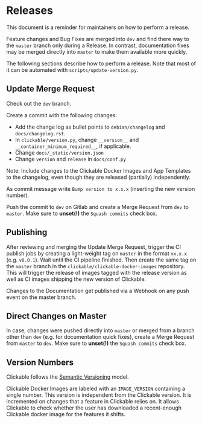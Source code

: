 # Releases

This document is a reminder for maintainers on how to perform a release.

Feature changes and Bug Fixes are merged into `dev` and find there way to the `master`
branch only during a Release. In contrast, documentation fixes may be merged directly
into `master` to make them available more quickly.

The following sections describe how to perform a release. Note that most of it can
be automated with `scripts/update-version.py`.

## Update Merge Request

Check out the `dev` branch.

Create a commit with the following changes:

* Add the change log as bullet points to `debian/changelog` and `docs/changelog.rst`.
* In `clickable/version.py`, change `__version__` and  
`__container_minimum_required__`, if applicable.
* Change `docs/_static/version.json`
* Change `version` and `release` in `docs/conf.py`

Note: Include changes to the Clickable Docker Images and App Templates to the changelog,
even though they are released (partially) independently.

As commit message write `Bump version to x.x.x` (inserting the new version number).

Push the commit to `dev` on Gitlab and create a Merge Request from `dev` to `master`.
Make sure to **unset(!)** the `Squash commits` check box.

## Publishing

After reviewing and merging the Update Merge Request, trigger the CI publish
jobs by creating a light-weight tag on `master` in the format `vx.x.x` (e.g. `v8.0.1`).
Wait until the CI pipeline finished. Then create the same tag on the `master` branch
in the `clickable/clickable-docker-images` repository. This will trigger the release
of images tagged with the release version as well as CI images shipping the new version
of Clickable.

Changes to the Documentation get published via a Webhook on any push event on
the master branch.

## Direct Changes on Master

In case, changes were pushed directly into `master` or merged from a branch
other than `dev` (e.g. for documentation quick fixes), create a Merge Request
from `master` to `dev`. Make sure to **unset(!)** the `Squash commits` check box.

## Version Numbers

Clickable follows the [Semantic Versioning](https://semver.org/) model.

Clickable Docker Images are labeled with an `IMAGE_VERSION` containing a single number.
This version is independent from the Clickable version. It is incremented on
changes that a feature in Clickable relies on. It allows Clickable to check whether
the user has downloaded a recent-enough Clickable docker image for the features it
shifts.
